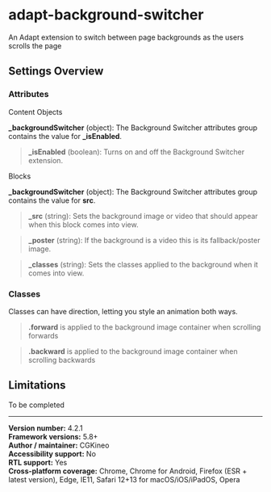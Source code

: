 # adapt-background-switcher

An Adapt extension to switch between page backgrounds as the users scrolls the page

## Settings Overview

### Attributes

Content Objects

**\_backgroundSwitcher** (object): The Background Switcher attributes group contains the value for **\_isEnabled**.

>**\_isEnabled** (boolean): Turns on and off the Background Switcher extension.

Blocks

**\_backgroundSwitcher** (object): The Background Switcher attributes group contains the value for **src**.

>**\_src** (string): Sets the background image or video that should appear when this block comes into view.

>**\_poster** (string): If the background is a video this is its fallback/poster image.

>**\_classes** (string): Sets the classes applied to the background when it comes into view.


### Classes

Classes can have direction, letting you style an animation both ways.

>**.forward** is applied to the background image container when scrolling forwards

>**.backward** is applied to the background image container when scrolling backwards

## Limitations

To be completed

----------------------------
**Version number:**  4.2.1<br />
**Framework versions:**  5.8+<br />
**Author / maintainer:** CGKineo<br />
**Accessibility support:** No<br />
**RTL support:** Yes<br />
**Cross-platform coverage:** Chrome, Chrome for Android, Firefox (ESR + latest version), Edge, IE11, Safari 12+13 for macOS/iOS/iPadOS, Opera

